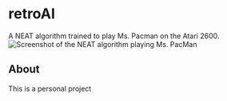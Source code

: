 # retroAI
A NEAT algorithm trained to play Ms. Pacman on the Atari 2600.
![Screenshot of the NEAT algorithm playing Ms. PacMan](./images/screenshot)

## About
This is a personal project 